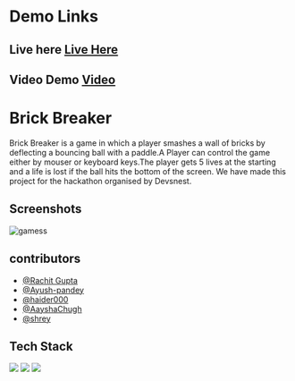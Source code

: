 # Demo Links

## Live here  [Live Here](https://signifershrey.github.io/Brick-Breaker/)

## Video Demo  [Video](https://drive.google.com/file/d/1i4YiCEH50d1PHKkg_SBxZERh9HQhzY_C/view?usp=sharing)

# Brick Breaker
Brick Breaker is a game in which a player smashes a wall of bricks by deflecting a bouncing ball with a paddle.A Player can control the game either by mouser or keyboard keys.The player gets 5 lives at the starting and a life is lost if the ball hits the bottom of the screen. 
We have made this project for the hackathon organised by Devsnest.

## Screenshots
![gamess](https://user-images.githubusercontent.com/35297934/123635998-f6c87580-d839-11eb-83fe-a5da435adf32.png)


## contributors

- [@Rachit Gupta](https://github.com/Rachit-3850)
- [@Ayush-pandey](https://github.com/ayush-pandey007)
- [@haider000](https://github.com/haider000)
- [@AayshaChugh](https://github.com/AayshaChugh)
- [@shrey](https://github.com/signifershrey)



## Tech Stack

<img src="https://img.shields.io/badge/HTML5-E34F26?style=for-the-badge&logo=html5&logoColor=white"/>
<img src="https://img.shields.io/badge/CSS3-1572B6?style=for-the-badge&logo=css3&logoColor=white"/>
<img src="https://img.shields.io/badge/JavaScript-323330?style=for-the-badge&logo=javascript&logoColor=F7DF1E"/>
